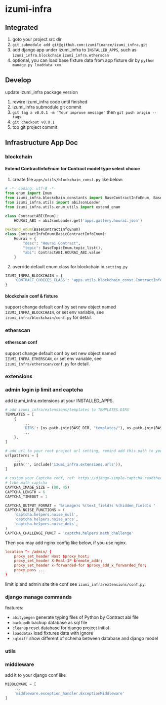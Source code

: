 # izumi-infra

## Integrated

1. goto your project src dir
2. `git submodule add git@github.com:izumiFinance/izumi_infra.git`
3. add django app under izumi_infra to `INSTALLED_APPS`, such as `izumi_infra.blockchain` `izumi_infra.etherscan`
4. optional, you can load base fixture data from app fixture dir by `python manage.py loaddata xxx`

## Develop

update izumi_infra package version

1. rewire izumi_infra code until finished
2. izumi_infra submodule git commit
3. `git tag a v0.0.1 -m 'Your improve message'` then `git push origin --tags`
4. `git checkout v0.0.1`
5. top git project commit

## Infrastructure App Doc

### blockchain

#### Extend ContractInfoEnum for Contract model type select choice

1. create file `apps/utils/blockchain_const.py` like below:

```py
# -*- coding: utf-8 -*-
from enum import Enum
from izumi_infra.blockchain.constants import BaseContractInfoEnum, BaseTopicEnum, BasicContractInfoEnum
from izumi_infra.utils import abiJsonLoader
from izumi_infra.utils.enum_utils import extend_enum

class ContractABI(Enum):
    HOURAI_ABI = abiJsonLoader.get('apps.gallery.hourai.json')

@extend_enum(BaseContractInfoEnum)
class ContractInfoEnum(BasicContractInfoEnum):
    Hourai = {
        "desc": "Hourai Contract",
        "topic": BaseTopicEnum.topic_list(),
        "abi": ContractABI.HOURAI_ABI.value
    }
```

2. override default enum class for blockchain in `setting.py`

```py
IZUMI_INFRA_BLOCKCHAIN = {
    'CONTRACT_CHOICES_CLASS': 'apps.utils.blockchain_const.ContractInfoEnum'
}
```

#### blockchain conf & fixture

support change default conf by set new object named `IZUMI_INFRA_BLOCKCHAIN`, or set env variable, see
`izumi_infra/blockchain/conf.py` for detail.

### etherscan

#### etherscan conf

support change default conf by set new object named `IZUMI_INFRA_ETHERSCAN`, or set env variable, see
`izumi_infra/etherscan/conf.py` for detail.

### extensions

### admin login ip limit and captcha

add izumi_infra.extensions at your INSTALLED_APPS.

```py
# add izumi_infra/extensions/templates to TEMPLATES.DIRS
TEMPLATES = [
    {
        ...
        'DIRS': [os.path.join(BASE_DIR, "templates/"), os.path.join(BASE_DIR, "../izumi_infra/extensions/templates/")],
        ...
    },
]

# add url to your root project url setting, remind add this path to your admin nginx proxy
urlpatterns = [
    ...
    path('', include('izumi_infra.extensions.urls')),
]

# custom your Captcha conf, ref: https://django-simple-captcha.readthedocs.io/en/latest/
# like math captcha
CAPTCHA_IMAGE_SIZE = (80, 45)
CAPTCHA_LENGTH = 6
CAPTCHA_TIMEOUT = 1

CAPTCHA_OUTPUT_FORMAT = '%(image)s %(text_field)s %(hidden_field)s '
CAPTCHA_NOISE_FUNCTIONS = (
    'captcha.helpers.noise_null',
    'captcha.helpers.noise_arcs',
    'captcha.helpers.noise_dots',
)
CAPTCHA_CHALLENGE_FUNCT = 'captcha.helpers.math_challenge'

```

Then you may add nginx config like below, if you use nginx.

```conf
location ^~ /admin/ {
    proxy_set_header Host $proxy_host;
    proxy_set_header X-Real-IP $remote_addr;
    proxy_set_header x-forwarded-for $proxy_add_x_forwarded_for;
    proxy_pass ...
}
```

limit ip and admin site title conf see `izumi_infra/extensions/conf.py`.

### django manage commands

features:

- `abitypegen` generate typing files of Python by Contract abi file
- `backupdb` backup database as sql file
- `cleanup` reset database for django project initial
- `loaddatax` load fixtures data with ignore
- `sqldiff` show different of schema between database and django model

### utils

### middleware

add it to your django conf like

```py
MIDDLEWARE = [
    ...
    'middleware.exception_handler.ExceptionMiddleware'
]
```
